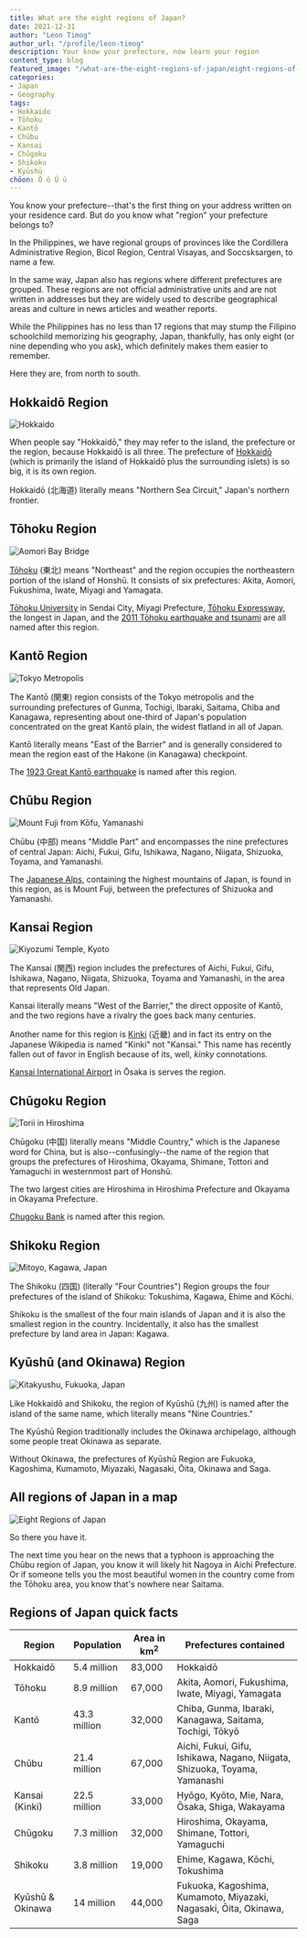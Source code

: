 ```yaml
---
title: What are the eight regions of Japan?
date: 2021-12-31
author: "Leon Timog"
author_url: "/profile/leon-timog"
description: Your know your prefecture, now learn your region
content_type: blog
featured_image: "/what-are-the-eight-regions-of-japan/eight-regions-of-japan.png"
categories:
- Japan
- Geography
tags:
- Hokkaido
- Tōhoku
- Kantō
- Chūbu
- Kansai
- Chūgoku
- Shikoku
- Kyūshū
chōon: Ō ō Ū ū
---
```

You know your prefecture--that's the first thing on your address written on your residence card. But do you know what "region" your prefecture belongs to?

In the Philippines, we have regional groups of provinces like the Cordillera Administrative Region, Bicol Region, Central Visayas, and Soccsksargen, to name a few.

In the same way, Japan also has regions where different prefectures are grouped. These regions are not official administrative units and are not written in addresses but they are widely used to describe geographical areas and culture in news articles and weather reports.

While the Philippines has no less than 17 regions that may stump the Filipino schoolchild memorizing his geography, Japan, thankfully, has only eight (or nine depending who you ask), which definitely makes them easier to remember.

Here they are, from north to south.

## Hokkaidō Region

![Hokkaido](hakodate-hokkaido-japan.jpg "The City of Hakodate, Hokkaidō by [Zhuoqian Yang](https://unsplash.com/photos/ikG0M-3y4tA)")

When people say "Hokkaidō," they may refer to the island, the prefecture or the region, because Hokkaidō is all three. The prefecture of [Hokkaidō](https://www.us.jnto.go.jp/hokkaido/) (which is primarily the island of Hokkaidō plus the surrounding islets) is so big, it is its own region.

Hokkaidō (北海道) literally means "Northern Sea Circuit," Japan's northern frontier.

## Tōhoku Region

![Aomori Bay Bridge](aomori-bay-bridge-aomori-japan.jpg "Aomori Bay Bridge, Aomori by [Steven Chua](https://unsplash.com/photos/n0BXCtOfTis)")

[Tōhoku](https://www.us.jnto.go.jp/tohoku/) (東北) means "Northeast" and the region occupies the northeastern portion of the island of Honshū. It consists of six prefectures: Akita, Aomori, Fukushima, Iwate, Miyagi and Yamagata.

[Tōhoku University](http://www.tohoku.ac.jp/en/) in Sendai City, Miyagi Prefecture, [Tōhoku Expressway](https://en.wikipedia.org/wiki/T%C5%8Dhoku_Expressway), the longest in Japan, and the [2011 Tōhoku earthquake and tsunami](https://en.wikipedia.org/wiki/2011_T%C5%8Dhoku_earthquake_and_tsunami) are all named after this region.

## Kantō Region

![Tokyo Metropolis](view-of-tokyo-metropolis-from-sky-tree.jpg "Tokyo Metropolis viewed from Tokyo Sky Tree by [Daryan Shamkhali](https://unsplash.com/photos/xFQq3Iu7-PY)")

The Kantō (関東) region consists of the Tokyo metropolis and the surrounding prefectures of Gunma, Tochigi, Ibaraki, Saitama, Chiba and Kanagawa, representing about one-third of Japan's population concentrated on the great Kantō plain, the widest flatland in all of Japan.

Kantō literally means "East of the Barrier" and is generally considered to mean the region east of the Hakone (in Kanagawa) checkpoint.

The [1923 Great Kantō earthquake](https://en.wikipedia.org/wiki/1923_Great_Kant%C5%8D_earthquake) is named after this region.

## Chūbu Region

![Mount Fuji from Kōfu, Yamanashi](mount-fuji-kofu-yamanashi-japan.jpg "Mount Fuji from Kōfu, Yamanashi by [Joseph Chan](https://unsplash.com/photos/BM22q72Z2YU)")

Chūbu (中部) means "Middle Part" and encompasses the nine prefectures of central Japan: Aichi, Fukui, Gifu, Ishikawa, Nagano, Niigata, Shizuoka, Toyama, and Yamanashi.

The [Japanese Alps](https://www.kamikochi.org/), containing the highest mountains of Japan, is found in this region, as is Mount Fuji, between the prefectures of Shizuoka and Yamanashi.

## Kansai Region

![Kiyozumi Temple, Kyoto](kiyozumi-temple-kyoto-japan.jpg "Kiyozumi Temple, Kyoto by [Su San Lee](https://unsplash.com/photos/E_eWwM29wfU)")

The Kansai (関西) region includes the prefectures of Aichi, Fukui, Gifu, Ishikawa, Nagano, Niigata, Shizuoka, Toyama and Yamanashi, in the area that represents Old Japan.

Kansai literally means "West of the Barrier," the direct opposite of Kantō, and the two regions have a rivalry the goes back many centuries.

Another name for this region is [Kinki](https://ja.wikipedia.org/wiki/%E8%BF%91%E7%95%BF%E5%9C%B0%E6%96%B9) (近畿) and in fact its entry on the Japanese Wikipedia is named "Kinki" not "Kansai." This name has recently fallen out of favor in English because of its, well, *kinky* connotations.

[Kansai International Airport](https://www.kansai-airport.or.jp/en) in Ōsaka is serves the region.

## Chūgoku Region

![Torii in Hiroshima](torii-hiroshima-japan.jpg "Torii in Hiroshima by [Rafael Hoyos Weht](https://unsplash.com/photos/FnabIfupjwo)")

Chūgoku (中国) literally means "Middle Country," which is the Japanese word for China, but is also--confusingly--the name of the region that groups the prefectures of Hiroshima, Okayama, Shimane, Tottori and Yamaguchi in westernmost part of Honshū.

The two largest cities are Hiroshima in Hiroshima Prefecture and Okayama in Okayama Prefecture.

[Chugoku Bank](https://www.chugin.co.jp/en/) is named after this region.

## Shikoku Region

![Mitoyo, Kagawa, Japan](mitoyo-kagawa-japan.jpg "Mitoyo City, Kagawa by [Sen Lee](https://unsplash.com/photos/69cOw6fjnGE)")

The Shikoku (四国) (literally "Four Countries") Region groups the four prefectures of the island of Shikoku: Tokushima, Kagawa, Ehime and Kōchi.

Shikoku is the smallest of the four main islands of Japan and it is also the smallest region in the country. Incidentally, it also has the smallest prefecture by land area in Japan: Kagawa.

## Kyūshū (and Okinawa) Region

![Kitakyushu, Fukuoka, Japan](kitakyushu-fukuoka-japan.jpg "Kitakyushu, Fukuoka by [JCS Chen](https://unsplash.com/photos/Y3dBDvv-2KU)")

Like Hokkaidō and Shikoku, the region of Kyūshū (九州) is named after the island of the same name, which literally means "Nine Countries."

The Kyūshū Region traditionally includes the Okinawa archipelago, although some people treat Okinawa as separate.

Without Okinawa, the prefectures of Kyūshū Region are Fukuoka, Kagoshima, Kumamoto,
Miyazaki, Nagasaki, Ōita, Okinawa and Saga.

## All regions of Japan in a map

![Eight Regions of Japan](eight-regions-of-japan.png "The eight regions of Japan from [Wikipedia](https://commons.wikimedia.org/wiki/File:Eight_regions_of_Japan_(en).svg).")

So there you have it.

The next time you hear on the news that a typhoon is approaching the Chūbu region of Japan, you know it will likely hit Nagoya in Aichi Prefecture. Or if someone tells you the most beautiful women in the country come from the Tōhoku area, you know that's nowhere near Saitama.

## Regions of Japan quick facts

<table class="orange-table">
    <thead>
        <tr><th>Region</th>
        <th>Population</th>
        <th>Area in km<sup>2</sup></th>
        <th>Prefectures contained</th></tr>
    </thead>
    <tbody><tr>
        <td>Hokkaidō</td>
        <td>5.4 million</td>
        <td>83,000</td>
        <td>Hokkaidō
</td>
    </tr>
    <tr>
        <td>Tōhoku</td>
        <td>8.9 million</td>
        <td>67,000</td>
        <td>Akita, Aomori, Fukushima, Iwate, Miyagi, Yamagata
</td>
    </tr>
    <tr>
        <td>Kantō</td>
        <td>43.3 million</td>
        <td>32,000</td>
        <td>Chiba, Gunma, Ibaraki, Kanagawa, Saitama, Tochigi, Tōkyō
</td>
    </tr>
    <tr>
        <td>Chūbu</td>
        <td>21.4 million</td>
        <td>67,000</td>
        <td>Aichi, Fukui, Gifu, Ishikawa, Nagano, Niigata, Shizuoka, Toyama, Yamanashi
</td>
    </tr>
    <tr>
        <td>Kansai (Kinki)</td>
        <td>22.5 million</td>
        <td>33,000</td>
        <td>Hyōgo, Kyōto, Mie, Nara, Ōsaka, Shiga, Wakayama
</td>
    </tr>
    <tr>
        <td>Chūgoku</td>
        <td>7.3 million</td>
        <td>32,000</td>
        <td>Hiroshima, Okayama, Shimane, Tottori, Yamaguchi
</td>
    </tr>
    <tr>
        <td>Shikoku</td>
        <td>3.8 million</td>
        <td>19,000</td>
        <td>Ehime, Kagawa, Kōchi, Tokushima
</td>
    </tr>
    <tr>
        <td>Kyūshū &amp; Okinawa</td>
        <td>14 million</td>
        <td>44,000</td>
        <td>Fukuoka, Kagoshima, Kumamoto, Miyazaki, Nagasaki, Ōita, Okinawa, Saga
</td>
    </tr></tbody>
</table>